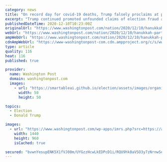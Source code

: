 ```yaml
---
category: news
title: "On record day for covid-19 deaths, Trump falsely proclaims at packed Hanukkah party, ‘We’re going to win this election’"
excerpt: "Trump continued promoted unfounded claims of election fraud at a White House holiday party held the same day that 3,140 people died of covid-19 in the U.S., a pandemic record."
publishedDateTime: 2020-12-10T10:23:00Z
originalUrl: "https://www.washingtonpost.com/nation/2020/12/10/hanukkah-party-trump-covid-election-results/"
webUrl: "https://www.washingtonpost.com/nation/2020/12/10/hanukkah-party-trump-covid-election-results/"
ampWebUrl: "https://www.washingtonpost.com/nation/2020/12/10/hanukkah-party-trump-covid-election-results/?outputType=amp"
cdnAmpWebUrl: "https://www-washingtonpost-com.cdn.ampproject.org/c/s/www.washingtonpost.com/nation/2020/12/10/hanukkah-party-trump-covid-election-results/?outputType=amp"
type: article
quality: 116
heat: 116
published: true

provider:
  name: Washington Post
  domain: washingtonpost.com
  images:
    - url: "https://smartableai.github.io/election/assets/images/organizations/washingtonpost.com-50x50.jpg"
      width: 50
      height: 50

topics:
  - Election
  - Donald Trump

images:
  - url: "https://www.washingtonpost.com/wp-apps/imrs.php?src=https://arc-anglerfish-washpost-prod-washpost.s3.amazonaws.com/public/R3HN3EB2SQI6XKWZRFMSE4UAYQ.jpg&w=1440"
    width: 1440
    height: 960
    isCached: true

secured: "bvwnYesupENK5X1fVJ08m/UYGzzHcwLkEDPcD1i/RQU9hk8aVSO3y7zNrnwSe4SntakSf7r19ub/c9GT1hjBWwsLi0gdRHppfrdY2988TyYpSOHiR/Y7KWuKFxndSpJrGJV2w+ffB62KbM8soYyi3HjWOkMIB/W/bh9Ubu/HC19VnSaB+FNX4HszNBy4hv9h2piH8fe57STOUYKCT5h9j3upQX6msJQesq186474s3DGPjFlHP4GS4coYDRTqYPh4AReP4UrHE6/U+qdl9E2omrzKg8cyBqBPw/bT5yrlGBxtPcWrHWSTTpEYIFyodp2w5E1mc0ic+S+TKQQGYiy5EaT6nUDCCFkJAuVLK3v3QU=;aKB8hSFkKEX1pvUvNt6EJw=="
---
```


